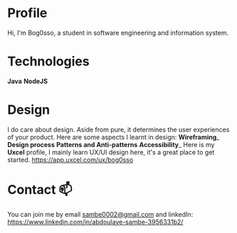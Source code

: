 # Profile
Hi, I'm Bog0sso, a student in software engineering and information system.
# Technologies
__Java__
__NodeJS__


# Design
I do care about design. Aside from pure, it determines the user experiences of your product.
Here are some aspects I learnt in design:
__Wireframing___
__Design process__
__Patterns and Anti-patterns__
__Accessibility___
Here is my __Uxcel__ profile, I mainly learn UX/UI design here, it's a great place to get started. https://app.uxcel.com/ux/bog0sso

# Contact 📫 
You can join me by email sambe0002@gmail.com and linkedIn: https://www.linkedin.com/in/abdoulaye-sambe-3956331b2/
